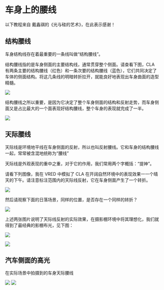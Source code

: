 # 车身上的腰线

以下教程来自 戴鑫祺的《光与硅的艺术》，在此表示感谢！

## 结构腰线

车身结构线存在着最重要的一条线叫做“结构腰线”。

结构腰线指的是车身侧面的主要结构线，通常贯穿整个侧面。请查看下图，CLA 有两条主要的结构腰线（红色）和一条次要的结构腰线（蓝色），它们共同决定了车体的侧面结构。将这几条线的明暗转折拉开，就能良好地表现出车身曲面的造型精髓。

![](http://ox55f9bg6.bkt.clouddn.com/2017-12-13-195827.png)

结构腰线之所以重要，是因为它决定了整个车身侧面的结构和反射走势，而车身侧面又是占比最大的一个面表现好结构腰线，整个车身的表现就完成了一半。

![](http://ox55f9bg6.bkt.clouddn.com/2017-12-13-195859.png)

## 天际腰线

天际线是环境地平线在车身侧面的反射，所以也叫反射腰线。它和车身的结构腰线一起，常常被含混地统称为“腰线”

天际线是外观表现的重中之重，对于它的作用，我们常用两个字概括：“提神”。

请看下列图像，我在 VRED 中模拟了 CLA 在开阔自然环境中的表现效果一一个晴天的下午。请注意标注范围内的天际线反射，它在车身侧面产生了一个转折。

![](http://ox55f9bg6.bkt.clouddn.com/2017-12-13-200043.png)

然后请观察下面的日落场景，同样的位置，是否存在一个同样的转折？

![](http://ox55f9bg6.bkt.clouddn.com/2017-12-13-200101.png)

上述两张图片说明了天际线反射的实际效果，在摄影棚环境中将其理想化，我们就得到了最经典的影棚布光，见下图：

![](http://ox55f9bg6.bkt.clouddn.com/2017-12-13-200209.png)

![](http://ox55f9bg6.bkt.clouddn.com/2017-12-13-200229.png)

## 汽车侧面的高光

在实际场景中拍摄到的车身天际腰线

![](http://ox55f9bg6.bkt.clouddn.com/2017-10-03-191743.jpg)
![](http://ox55f9bg6.bkt.clouddn.com/2017-10-03-191747.jpg)

